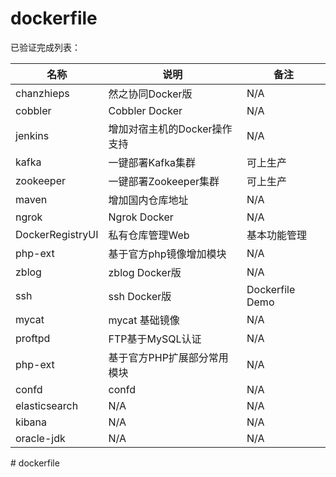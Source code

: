 # dockerfile

已验证完成列表：

| 名称          | 说明             | 备注 |
| ------------- | ---------------- | ---- |
| chanzhieps    | 然之协同Docker版 | N/A  |
| cobbler | Cobbler Docker    | N/A  |
| jenkins     | 增加对宿主机的Docker操作支持 | N/A |
| kafka   | 一键部署Kafka集群|可上生产|
| zookeeper   | 一键部署Zookeeper集群|可上生产|
| maven   | 增加国内仓库地址 |N/A|
| ngrok   | Ngrok Docker |N/A|
| DockerRegistryUI   | 私有仓库管理Web |基本功能管理|
| php-ext   | 基于官方php镜像增加模块 | N/A |
| zblog   | zblog Docker版 | N/A |
| ssh   | ssh Docker版 | Dockerfile Demo |
| mycat   | mycat 基础镜像 | N/A |
| proftpd   | FTP基于MySQL认证 | N/A |
| php-ext   | 基于官方PHP扩展部分常用模块 | N/A |
| confd   | confd | N/A |
| elasticsearch   | N/A | N/A |
| kibana   | N/A | N/A |
| oracle-jdk   | N/A | N/A |

<!-- | KafkaEagle   | Kafka监控工具 |N/A| -->

<!-- ```
FROM java:8u111-jdk as builder
COPY . /app
RUN maven /app/file
RUN CGO_ENABLED=0 GOOS=linux go build -a -installsuffix cgo -o app .

FROM alpine:latest
COPY --from=builder /app/jarfile/
CMD ["./app"]
``` --># dockerfile
